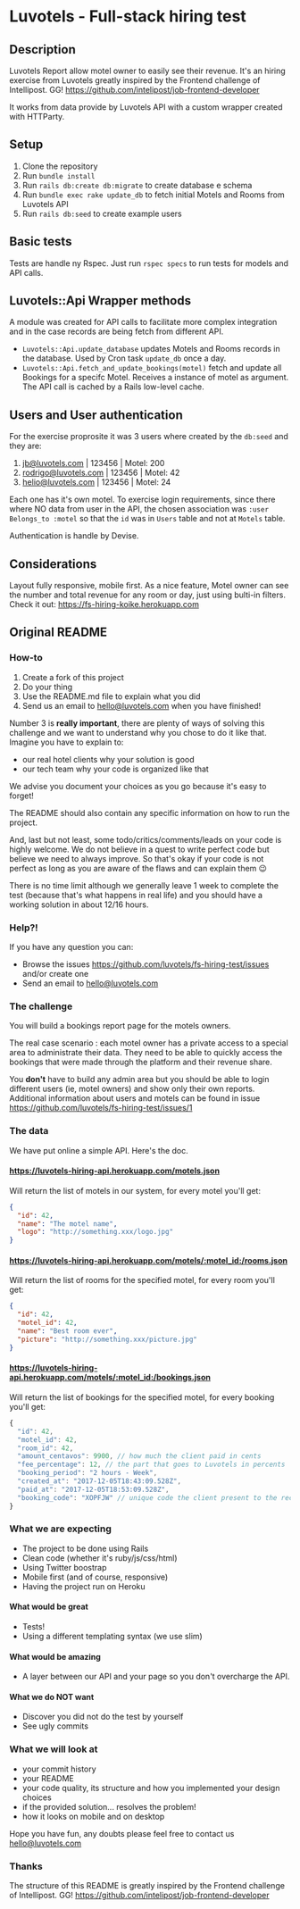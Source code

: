 # Luvotels - Full-stack hiring test

## Description

Luvotels Report allow motel owner to easily see their revenue. It's an hiring exercise from Luvotels greatly inspired by the Frontend challenge of Intellipost. GG! https://github.com/intelipost/job-frontend-developer

It works from data provide by Luvotels API with a custom wrapper created with HTTParty.


## Setup
1. Clone the repository
2. Run `bundle install`
3. Run `rails db:create db:migrate` to create database e schema
4. Run `bundle exec rake update_db` to fetch initial Motels and Rooms from Luvotels API
5. Run `rails db:seed` to create example users

## Basic tests

Tests are handle ny Rspec. Just run `rspec specs` to run tests for models and API calls.

## Luvotels::Api Wrapper methods

A module was created for API calls to facilitate more complex integration and in the case records are being fetch from different API.

- `Luvotels::Api.update_database` updates Motels and Rooms records in the database. Used by Cron task `update_db` once a day.
- `Luvotels::Api.fetch_and_update_bookings(motel)` fetch and update all Bookings for a specifc Motel. Receives a instance of motel as argument. The API call is cached by a Rails low-level cache.

## Users and User authentication

For the exercise proprosite it was 3 users where created by the `db:seed` and they are:
1. jb@luvotels.com  | 123456  |  Motel: 200
2. rodrigo@luvotels.com  |  123456  | Motel: 42
3. helio@luvotels.com   |  123456  |  Motel: 24

Each one has it's own motel. To exercise login requirements, since there where NO data from user in the API, the chosen association was `:user Belongs_to :motel` so that the `id` was in `Users` table and not at `Motels` table.

Authentication is handle by Devise.

## Considerations

Layout fully responsive, mobile first. As a nice feature, Motel owner can see the number and total revenue for any room or day, just using bulti-in filters. Check it out: https://fs-hiring-koike.herokuapp.com








## Original README
### How-to

1. Create a fork of this project
2. Do your thing
3. Use the README.md file to explain what you did
4. Send us an email to hello@luvotels.com when you have finished!

Number 3 is **really important**, there are plenty of ways of solving this challenge and we want to understand why you chose to do it like that.
Imagine you have to explain to:
* our real hotel clients why your solution is good
* our tech team why your code is organized like that

We advise you document your choices as you go because it's easy to forget!

The README should also contain any specific information on how to run the project.

And, last but not least, some todo/critics/comments/leads on your code is highly welcome. We do not believe in a quest to write perfect code but believe we need to always improve. So that's okay if your code is not perfect as long as you are aware of the flaws and can explain them :wink:

There is no time limit although we generally leave 1 week to complete the test (because that's what happens in real life) and you should have a working solution in about 12/16 hours.

### Help?!

If you have any question you can:
* Browse the issues https://github.com/luvotels/fs-hiring-test/issues and/or create one
* Send an email to hello@luvotels.com

### The challenge

You will build a bookings report page for the motels owners.

The real case scenario : each motel owner has a private access to a special area to administrate their data. They need to be able to quickly access the bookings that were made through the platform and their revenue share.

You **don't** have to build any admin area but you should be able to login different users (ie, motel owners) and show only their own reports.
Additional information about users and motels can be found in issue https://github.com/luvotels/fs-hiring-test/issues/1

### The data

We have put online a simple API. Here's the doc.

#### https://luvotels-hiring-api.herokuapp.com/motels.json

Will return the list of motels in our system, for every motel you'll get:
```json
{
  "id": 42,
  "name": "The motel name",
  "logo": "http://something.xxx/logo.jpg"
}
```

#### https://luvotels-hiring-api.herokuapp.com/motels/:motel_id:/rooms.json

Will return the list of rooms for the specified motel, for every room you'll get:
```json
{
  "id": 42,
  "motel_id": 42,
  "name": "Best room ever",
  "picture": "http://something.xxx/picture.jpg"
}
```

#### https://luvotels-hiring-api.herokuapp.com/motels/:motel_id:/bookings.json

Will return the list of bookings for the specified motel, for every booking you'll get:

```javascript
{
  "id": 42,
  "motel_id": 42,
  "room_id": 42,
  "amount_centavos": 9900, // how much the client paid in cents
  "fee_percentage": 12, // the part that goes to Luvotels in percents
  "booking_period": "2 hours - Week",
  "created_at": "2017-12-05T18:43:09.528Z",
  "paid_at": "2017-12-05T18:53:09.528Z",
  "booking_code": "XOPFJW" // unique code the client present to the reception
}
```

### What we are expecting

* The project to be done using Rails
* Clean code (whether it's ruby/js/css/html)
* Using Twitter boostrap
* Mobile first (and of course, responsive)
* Having the project run on Heroku

#### What would be great

* Tests!
* Using a different templating syntax (we use slim)

#### What would be amazing

* A layer between our API and your page so you don't overcharge the API.

#### What we do NOT want

* Discover you did not do the test by yourself
* See ugly commits

### What we will look at

* your commit history
* your README
* your code quality, its structure and how you implemented your design choices
* if the provided solution... resolves the problem!
* how it looks on mobile and on desktop

Hope you have fun, any doubts please feel free to contact us hello@luvotels.com

### Thanks

The structure of this README is greatly inspired by the Frontend challenge of Intellipost. GG! https://github.com/intelipost/job-frontend-developer
